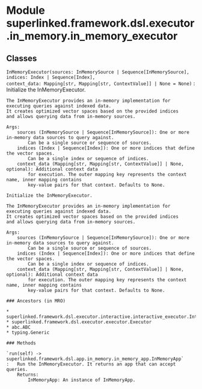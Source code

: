 Module superlinked.framework.dsl.executor.in_memory.in_memory_executor
======================================================================

Classes
-------

`InMemoryExecutor(sources: InMemorySource | Sequence[InMemorySource], indices: Index | Sequence[Index], context_data: Mapping[str, Mapping[str, ContextValue]] | None = None)`
:   Initialize the InMemoryExecutor.
    
    The InMemoryExecutor provides an in-memory implementation for executing queries against indexed data.
    It creates optimized vector spaces based on the provided indices
    and allows querying data from in-memory sources.
    
    Args:
        sources (InMemorySource | Sequence[InMemorySource]): One or more in-memory data sources to query against.
            Can be a single source or sequence of sources.
        indices (Index | Sequence[Index]): One or more indices that define the vector spaces.
            Can be a single index or sequence of indices.
        context_data (Mapping[str, Mapping[str, ContextValue]] | None, optional): Additional context data
            for execution. The outer mapping key represents the context name, inner mapping contains
            key-value pairs for that context. Defaults to None.
    
    Initialize the InMemoryExecutor.
    
    The InMemoryExecutor provides an in-memory implementation for executing queries against indexed data.
    It creates optimized vector spaces based on the provided indices
    and allows querying data from in-memory sources.
    
    Args:
        sources (InMemorySource | Sequence[InMemorySource]): One or more in-memory data sources to query against.
            Can be a single source or sequence of sources.
        indices (Index | Sequence[Index]): One or more indices that define the vector spaces.
            Can be a single index or sequence of indices.
        context_data (Mapping[str, Mapping[str, ContextValue]] | None, optional): Additional context data
            for execution. The outer mapping key represents the context name, inner mapping contains
            key-value pairs for that context. Defaults to None.

    ### Ancestors (in MRO)

    * superlinked.framework.dsl.executor.interactive.interactive_executor.InteractiveExecutor
    * superlinked.framework.dsl.executor.executor.Executor
    * abc.ABC
    * typing.Generic

    ### Methods

    `run(self) ‑> superlinked.framework.dsl.app.in_memory.in_memory_app.InMemoryApp`
    :   Run the InMemoryExecutor. It returns an app that can accept queries.
        Returns:
            InMemoryApp: An instance of InMemoryApp.